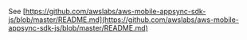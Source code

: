 See [https://github.com/awslabs/aws-mobile-appsync-sdk-js/blob/master/README.md](https://github.com/awslabs/aws-mobile-appsync-sdk-js/blob/master/README.md)
